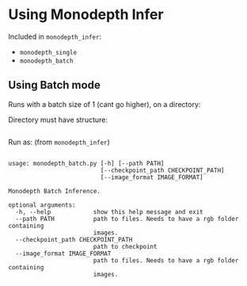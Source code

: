 # Using Monodepth Infer

Included in `monodepth_infer`:
* `monodepth_single`
* `monodepth_batch`

## Using Batch mode

Runs with a batch size of 1 (cant go higher), on a directory:

Directory must have structure:
```

```

Run as: (from `monodepth_infer`)

```

usage: monodepth_batch.py [-h] [--path PATH]
                          [--checkpoint_path CHECKPOINT_PATH]
                          [--image_format IMAGE_FORMAT]

Monodepth Batch Inference.

optional arguments:
  -h, --help            show this help message and exit
  --path PATH           path to files. Needs to have a rgb folder containing
                        images.
  --checkpoint_path CHECKPOINT_PATH
                        path to checkpoint
  --image_format IMAGE_FORMAT
                        path to files. Needs to have a rgb folder containing
                        images.
```